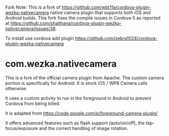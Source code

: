 

Fork Note:  This is a fork of https://github.com/wbt11a/cordova-plugin-wezka-nativecamera native camera plugin that supports both iOS and Android builds. This fork fixes the compile issues in Cordova 5 as reported at https://github.com/shaithana/cordova-plugin-wezka-nativecamera/issues/38.

To install use cordova add plugin https://github.com/zebra1024/cordova-plugin-wezka-nativecamera

com.wezka.nativecamera
==========================

This is a fork of the official camera plugin from Apache.  The custom camera portion is specifically for Android.  It is stock iOS / WP8 Camera calls otherwise.

It uses a custom activity to run in the foreground in Android to prevent Cordova from being killed.

It is adapted from https://code.google.com/p/foreground-camera-plugin/

It offers advanced features such as flash support (auto/on/off), the tap-focus/exposure and the correct handling of image rotation.


